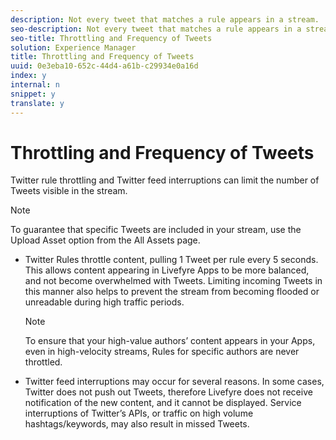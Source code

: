 ```yaml
---
description: Not every tweet that matches a rule appears in a stream.
seo-description: Not every tweet that matches a rule appears in a stream.
seo-title: Throttling and Frequency of Tweets
solution: Experience Manager
title: Throttling and Frequency of Tweets
uuid: 0e3eba10-652c-44d4-a61b-c29934e0a16d
index: y
internal: n
snippet: y
translate: y
---
```


# Throttling and Frequency of Tweets

Twitter rule throttling and Twitter feed interruptions can limit the number of Tweets visible in the stream.

>[!NOTE]
>
>To guarantee that specific Tweets are included in your stream, use the Upload Asset option from the All Assets page.


* Twitter Rules throttle content, pulling 1 Tweet per rule every 5 seconds. This allows content appearing in Livefyre Apps to be more balanced, and not become overwhelmed with Tweets. Limiting incoming Tweets in this manner also helps to prevent the stream from becoming flooded or unreadable during high traffic periods.

  >[!NOTE]
  >
  >To ensure that your high-value authors’ content appears in your Apps, even in high-velocity streams, Rules for specific authors are never throttled.

* Twitter feed interruptions may occur for several reasons. In some cases, Twitter does not push out Tweets, therefore Livefyre does not receive notification of the new content, and it cannot be displayed. Service interruptions of Twitter’s APIs, or traffic on high volume hashtags/keywords, may also result in missed Tweets.
